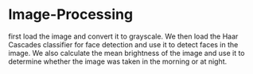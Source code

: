 # Image-Processing
first load the image and convert it to grayscale. We then load the Haar Cascades classifier for face detection and use it to detect faces in the image. We also calculate the mean brightness of the image and use it to determine whether the image was taken in the morning or at night.
